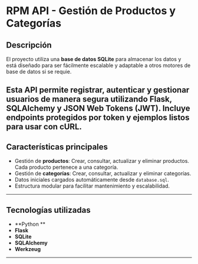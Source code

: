 # RPM API - Gestión de Productos y Categorías

## Descripción

El proyecto utiliza una **base de datos SQLite** para almacenar los datos y está diseñado para ser fácilmente escalable y adaptable a otros motores de base de datos si se requie.

Esta API permite registrar, autenticar y gestionar usuarios de manera segura utilizando Flask, SQLAlchemy y JSON Web Tokens (JWT).
Incluye endpoints protegidos por token y ejemplos listos para usar con cURL.
---

## Características principales
- Gestión de **productos**:
   Crear, consultar, actualizar y eliminar productos.
   Cada producto pertenece a una categoría.
- Gestión de **categorías**:
   Crear, consultar, actualizar y eliminar categorías.
- Datos iniciales cargados automáticamente desde `database.sql`.
- Estructura modular para facilitar mantenimiento y escalabilidad.

---

## Tecnologías utilizadas
- **Python **
- **Flask** 
- **SQLite** 
- **SQLAlchemy** 
- **Werkzeug** 

---
